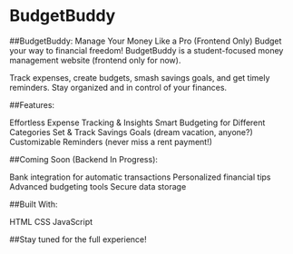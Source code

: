 # BudgetBuddy

##BudgetBuddy: Manage Your Money Like a Pro (Frontend Only)
Budget your way to financial freedom!  BudgetBuddy is a student-focused money management website (frontend only for now).

Track expenses, create budgets, smash savings goals, and get timely reminders. Stay organized and in control of your finances.

##Features:

Effortless Expense Tracking & Insights
Smart Budgeting for Different Categories
Set & Track Savings Goals (dream vacation, anyone?)
Customizable Reminders (never miss a rent payment!)


##Coming Soon (Backend In Progress):

Bank integration for automatic transactions
Personalized financial tips
Advanced budgeting tools
Secure data storage


##Built With:

HTML
CSS
JavaScript


##Stay tuned for the full experience!

